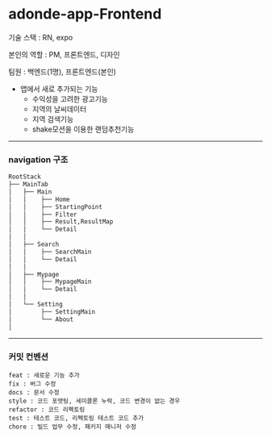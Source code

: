 # adonde-app-Frontend

기술 스택 : RN, expo

본인의 역할 : PM, 프론트엔드, 디자인

팀원 : 백엔드(1명), 프론트엔드(본인)

- 앱에서 새로 추가되는 기능
  - 수익성을 고려한 광고기능
  - 지역의 날씨데이터
  - 지역 검색기능
  - shake모션을 이용한 랜덤추천기능

---

### navigation 구조

```bash
RootStack
├── MainTab
│   ├── Main
│   │    ├── Home
│   │    ├── StartingPoint
│   │    ├── Filter
│   │    ├── Result,ResultMap
│   │    └── Detail
│   │
│   ├── Search
│   │    ├── SearchMain
│   │    └── Detail
│   │
│   ├── Mypage
│   │    ├── MypageMain
│   │    └── Detail
│   │
│   └── Setting
│        ├── SettingMain
│        └── About
│
```

---

### 커밋 컨벤션

```
feat : 새로운 기능 추가
fix : 버그 수정
docs : 문서 수정
style : 코드 포맷팅, 세미콜론 누락, 코드 변경이 없는 경우
refactor : 코드 리펙토링
test : 테스트 코드, 리펙토링 테스트 코드 추가
chore : 빌드 업무 수정, 패키지 매니저 수정
```

